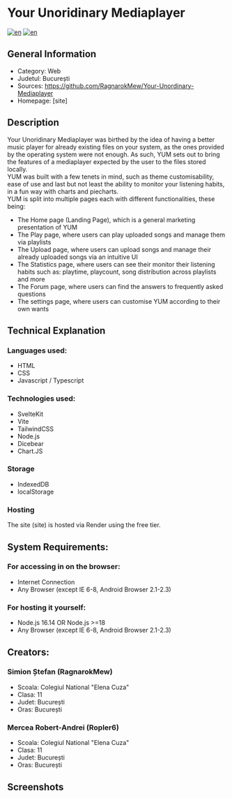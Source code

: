 # Your Unoridinary Mediaplayer
[![en](https://img.shields.io/badge/lang-ro-red)](https://github.com/RagnarokMew/Your-Unordinary-Mediaplayer/blob/main/README.ro.md)
[![en](https://img.shields.io/badge/lang-en-blue)](https://github.com/RagnarokMew/Your-Unordinary-Mediaplayer/blob/main/README.md)

## General Information
* Category: Web
* Judetul: București
* Sources: https://github.com/RagnarokMew/Your-Unordinary-Mediaplayer
* Homepage: [site]

## Description
Your Unoridinary Mediaplayer was birthed by the idea of having a better music player for already existing files on your system, as the ones provided by the operating system were not enough. As such, YUM sets out to bring the features of a mediaplayer expected by the user to the files stored locally.
<br>
YUM was built with a few tenets in mind, such as theme customisability, ease of use and last but not least the ability to monitor your listening habits, in a fun way with charts and piecharts.
<br>
YUM is split into multiple pages each with different functionalities, these being:
* The Home page (Landing Page), which is a general marketing presentation of YUM
* The Play page, where users can play uploaded songs and manage them via playlists
* The Upload page, where users can upload songs and manage their already uploaded songs via an intuitive UI
* The Statistics page, where users can see their monitor their listening habits such as: playtime, playcount, song distribution across playlists and more
* The Forum page, where users can find the answers to frequently asked questions
* The settings page, where users can customise YUM according to their own wants

## Technical Explanation

### Languages used:
* HTML
* CSS
* Javascript / Typescript

### Technologies used:
* SvelteKit
* Vite
* TailwindCSS
* Node.js
* Dicebear
* Chart.JS

### Storage
* IndexedDB
* localStorage

### Hosting
The site (site) is hosted via Render using the free tier.

## System Requirements:
### For accessing in on the browser:
* Internet Connection
* Any Browser (except IE 6-8, Android Browser 2.1-2.3)

### For hosting it yourself:
* Node.js 16.14 OR Node.js >=18
* Any Browser (except IE 6-8, Android Browser 2.1-2.3)

## Creators:

### Simion Ștefan (RagnarokMew)
* Scoala: Colegiul National "Elena Cuza"
* Clasa: 11
* Judet: București
* Oras: București

### Mercea Robert-Andrei (Ropler6)
* Scoala: Colegiul National "Elena Cuza"
* Clasa: 11
* Judet: București
* Oras: București

## Screenshots
